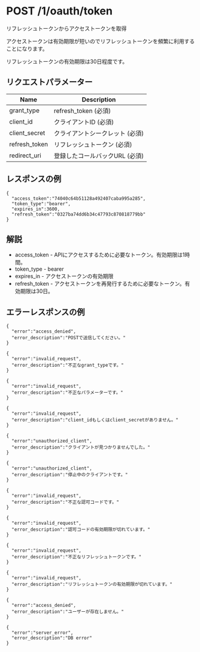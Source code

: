# POST /1/oauth/token

リフレッシュトークンからアクセストークンを取得

アクセストークンは有効期限が短いのでリフレッシュトークンを頻繁に利用することになります。

リフレッシュトークンの有効期限は30日程度です。

## リクエストパラメーター

| Name          | Description                     |
|---------------|---------------------------------|
| grant_type    | refresh_token (必須)            |
| client_id     | クライアントID (必須)           |
| client_secret | クライアントシークレット (必須) |
| refresh_token | リフレッシュトークン (必須)     |
| redirect_uri  | 登録したコールバックURL (必須)  |

## レスポンスの例

```
{
  "access_token":"74040c64b51128a492407caba995a285",
  "token_type":"bearer",
  "expires_in":3600,
  "refresh_token":"0327ba74dd6b34c47793c870818779bb"
}
```

## 解説

* access_token - APIにアクセスするために必要なトークン。有効期限は1時間。
* token_type - bearer
* expires_in - アクセストークンの有効期限
* refresh_token - アクセストークンを再発行するために必要なトークン。有効期限は30日。

## エラーレスポンスの例

```
{
  "error":"access_denied",
  "error_description":"POSTで送信してください。"
}
```
```
{
  "error":"invalid_request",
  "error_description":"不正なgrant_typeです。"
}
```
```
{
  "error":"invalid_request",
  "error_description":"不正なパラメーターです。"
}
```
```
{
  "error":"invalid_request",
  "error_description":"client_idもしくはclient_secretがありません。"
}
```
```
{
  "error":"unauthorized_client",
  "error_description":"クライアントが見つかりませんでした。"
}
```
```
{
  "error":"unauthorized_client",
  "error_description":"停止中のクライアントです。"
}
```
```
{
  "error":"invalid_request",
  "error_description":"不正な認可コードです。"
}
```
```
{
  "error":"invalid_request",
  "error_description":"認可コードの有効期限が切れています。"
}
```
```
{
  "error":"invalid_request",
  "error_description":"不正なリフレッシュトークンです。"
}
```
```
{
  "error":"invalid_request",
  "error_description":"リフレッシュトークンの有効期限が切れています。"
}
```
```
{
  "error":"access_denied",
  "error_description":"ユーザーが存在しません。"
}
```
```
{
  "error":"server_error",
  "error_description":"DB error"
}
```
